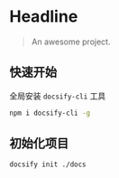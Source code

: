# Headline

> An awesome project.


## 快速开始
全局安装 `docsify-cli` 工具
```bash
npm i docsify-cli -g
```

## 初始化项目
```bash
docsify init ./docs
```